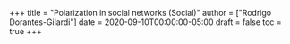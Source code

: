 +++
title = "Polarization in social networks (Social)"
author = ["Rodrigo Dorantes-Gilardi"]
date = 2020-09-10T00:00:00-05:00
draft = false
toc = true
+++

